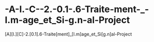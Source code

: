 # -A-I.-C--2.-0.1-.6-Traite-ment-_-I.m-age_et_Si-g.n-al-Project
[A][I.][C]-2.[0.1].6-Traite[ment]_[I.m]age_et_Si[g.n]al-Project
